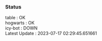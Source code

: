 ### Status


table : OK  
hogwarts : OK  
icy-bot : DOWN  
Latest Update : 2023-07-17 02:29:45.651661
